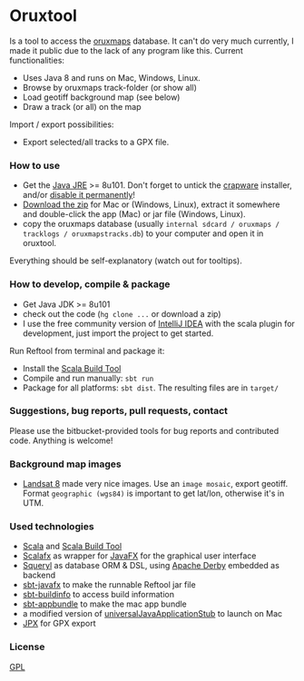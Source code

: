 # Oruxtool

Is a tool to access the [oruxmaps](http://oruxmaps.com) database. It can't do very much currently, I made it public due to the lack of any program like this. Current functionalities:

* Uses Java 8 and runs on Mac, Windows, Linux.
* Browse by oruxmaps track-folder (or show all)
* Load geotiff background map (see below)
* Draw a track (or all) on the map

Import / export possibilities:

* Export selected/all tracks to a GPX file.

### How to use ###

* Get the [Java JRE](http://www.oracle.com/technetwork/java/javase/downloads/index.html) >= 8u101. Don't forget to untick the [crapware](https://www.google.com/search?q=java+crapware) installer, and/or [disable it permanently](https://www.java.com/en/download/faq/disable_offers.xml)!
* [Download the zip](https://bitbucket.org/wolfgang/oruxtool/downloads) for Mac or (Windows, Linux), extract it somewhere and double-click the app (Mac) or
  jar file (Windows, Linux).
* copy the oruxmaps database (usually `internal sdcard / oruxmaps / tracklogs / oruxmapstracks.db`) to your computer and open it in oruxtool.

Everything should be self-explanatory (watch out for tooltips).

### How to develop, compile & package ###

* Get Java JDK >= 8u101
* check out the code (`hg clone ...` or download a zip) 
* I use the free community version of [IntelliJ IDEA](https://www.jetbrains.com/idea/download/) with the scala 
plugin for development, just import the project to get started. 

Run Reftool from terminal and package it:

* Install the [Scala Build Tool](http://www.scala-sbt.org/)
* Compile and run manually: `sbt run`
* Package for all platforms: `sbt dist`. The resulting files are in `target/`

### Suggestions, bug reports, pull requests, contact ###
Please use the bitbucket-provided tools for bug reports and contributed code. Anything is welcome!

### Background map images ###

* [Landsat 8](http://landsatlook.usgs.gov/viewer.html) made very nice images. Use an `image mosaic`, export geotiff.
Format `geographic (wgs84)` is important to get lat/lon, otherwise it's in UTM.

### Used technologies ###

* [Scala](http://www.scala-lang.org) and [Scala Build Tool](http://www.scala-sbt.org)
* [Scalafx](http://scalafx.org) as wrapper for [JavaFX](http://docs.oracle.com/javafx) for the graphical user interface
* [Squeryl](http://squeryl.org) as database ORM & DSL, using [Apache Derby](http://db.apache.org/derby) embedded as backend
* [sbt-javafx](https://github.com/kavedaa/sbt-javafx) to make the runnable Reftool jar file
* [sbt-buildinfo](https://github.com/sbt/sbt-buildinfo) to access build information
* [sbt-appbundle](https://github.com/Sciss/sbt-appbundle) to make the mac app bundle
* a modified version of [universalJavaApplicationStub](https://github.com/tofi86/universalJavaApplicationStub) to launch on Mac
* [JPX](https://github.com/jenetics/jpx) for GPX export

### License ###
[GPL](https://www.gnu.org/licenses/gpl.html)